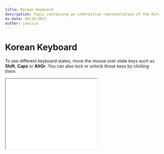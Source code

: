 ```yaml
--- 
title: Korean Keyboard 
description: Topic containing an interactive representation of the Korean Keyboard 
ms.date: 04/26/2021 
author: jowilco 
--- 
```

 
# Korean Keyboard 
 
To see different keyboard states, move the mouse over state keys such as **Shift**, **Caps** or **AltGr**. You can also lock or unlock those keys by clicking them. 
 
<iframe src="kbdkor.html" height="230"></iframe> 
